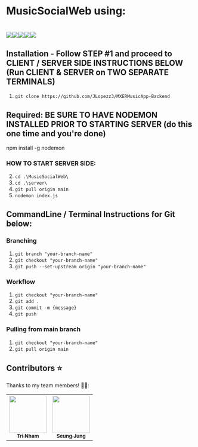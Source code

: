 # MusicSocialWeb using:

# <img src="https://img.shields.io/badge/react%20-%2320232a.svg?&style=for-the-badge&logo=react&logoColor=%2361DAFB"/><img src="https://img.shields.io/badge/material%20ui%20-%230081CB.svg?&style=for-the-badge&logo=material-ui&logoColor=white"/><img src="https://img.shields.io/badge/node.js%20-%2343853D.svg?&style=for-the-badge&logo=node.js&logoColor=white"/><img src="https://img.shields.io/badge/express.js%20-%23404d59.svg?&style=for-the-badge"/><img src="https://img.shields.io/badge/mysql-%2300f.svg?&style=for-the-badge&logo=mysql&logoColor=white"/>

## Installation - Follow STEP #1 and proceed to CLIENT / SERVER SIDE INSTRUCTIONS BELOW (Run CLIENT & SERVER on TWO SEPARATE TERMINALS)

1. `git clone https://github.com/JLopezz3/MXERMusicApp-Backend`

## Required: BE SURE TO HAVE NODEMON INSTALLED PRIOR TO STARTING SERVER (do this one time and you're done)

npm install -g nodemon

### HOW TO START SERVER SIDE:

2. `cd .\MusicSocialWeb\`
3. `cd .\server\`
4. `git pull origin main`
5. `nodemon index.js`

## CommandLine / Terminal Instructions for Git below:

### Branching

1. `git branch "your-branch-name"`
2. `git checkout "your-branch-name"`
3. `git push --set-upstream origin "your-branch-name"`

### Workflow

1. `git checkout "your-branch-name"`
2. `git add .`
3. `git commit -m {message}`
4. `git push`

### Pulling from main branch

1. `git checkout "your-branch-name"`
2. `git pull origin main`

## Contributors :star:

Thanks to my team members! :crown::crown::

<!-- ALL-CONTRIBUTORS-LIST:START - Do not remove or modify this section -->
<!-- prettier-ignore-start -->
<!-- markdownlint-disable -->
<table>
  <tr>
    <td align="center"><a href="https://github.com/trinhamcity1"><img src="https://avatars3.githubusercontent.com/u/70785196?s=460&v=4" width="100px;" alt=""/><br /><sub><b>Tri Nham</b></sub></a><br /></td>
    <td align="center"><a href="https://github.com/seungej"><img src="https://avatars1.githubusercontent.com/u/60298161?s=460&v=4" width="100px;" alt=""/><br /><sub><b>Seung Jung</b></sub></a><br /></td>
  </tr>

</table>

<!-- markdownlint-enable -->
<!-- prettier-ignore-end -->

<!-- ALL-CONTRIBUTORS-LIST:END -->
